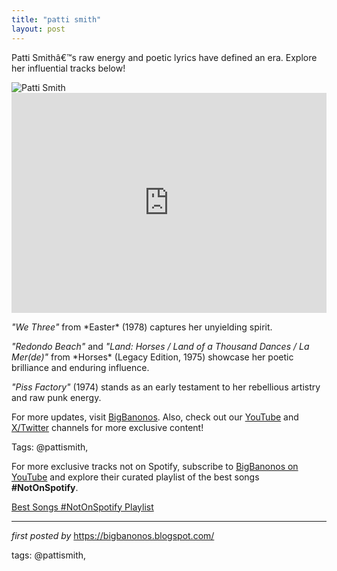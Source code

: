 ```yaml
---
title: "patti smith"
layout: post
---
```

<!-- Introductory Text -->
<p >Patti Smithâ€™s raw energy and poetic lyrics have defined an era. Explore her influential tracks below!</p> <!-- Featured Image -->
<div > <img src="https://faroutmagazine.co.uk/static/uploads/1/2018/01/Patti-Smiths-punk-cover-of-the-Velvet-Underground-song-Pale-Blue-Eyes-in-1976.jpg" alt="Patti Smith" />
</div> <!-- Spotify Playlist Embed -->
<div > <iframe src="https://open.spotify.com/embed/playlist/0UsWhbm0hRK5AbM6qhv6D6?utm_source=generator" width="100%" height="352" frameBorder="0" allowfullscreen="" allow="autoplay; clipboard-write; encrypted-media; fullscreen; picture-in-picture" loading="lazy"></iframe>
</div> <!-- Song Information -->
<div > <p><em>"We Three"</em> from *Easter* (1978) captures her unyielding spirit.</p> <p><em>"Redondo Beach"</em> and <em>"Land: Horses / Land of a Thousand Dances / La Mer(de)"</em> from *Horses* (Legacy Edition, 1975) showcase her poetic brilliance and enduring influence.</p> <p><em>"Piss Factory"</em> (1974) stands as an early testament to her rebellious artistry and raw punk energy.</p>
</div> <!-- Footer Links -->
<div > <p>For more updates, visit <a href="https://bigbanonos.blogspot.com/" target="_blank">BigBanonos</a>. Also, check out our <a href="https://www.youtube.com/@BigBanonos" target="_blank">YouTube</a> and <a href="https://x.com/bigbanonos" target="_blank">X/Twitter</a> channels for more exclusive content!</p>
</div> <!-- Tags -->
<p >Tags: @pattismith,</p>


<!--Subscribe and Playlist Links-->
<div>
    <p>For more exclusive tracks not on Spotify, subscribe to <a href="https://www.youtube.com/@BigBanonos" target="_blank">BigBanonos on YouTube</a> and explore their curated playlist of the best songs <strong>#NotOnSpotify</strong>.</p>
    <p><a href="https://www.youtube.com/playlist?list=PLtuNtuTatqI0kFahUCbtbfenC_ET5O_tr" target="_blank">Best Songs #NotOnSpotify Playlist<br /></a></p></div>

<hr />

<p><em>first posted by</em> <a href="https://bigbanonos.blogspot.com/" rel="noopener" target="_new">https://bigbanonos.blogspot.com/</a></p>

<p>tags: @pattismith,</p>
